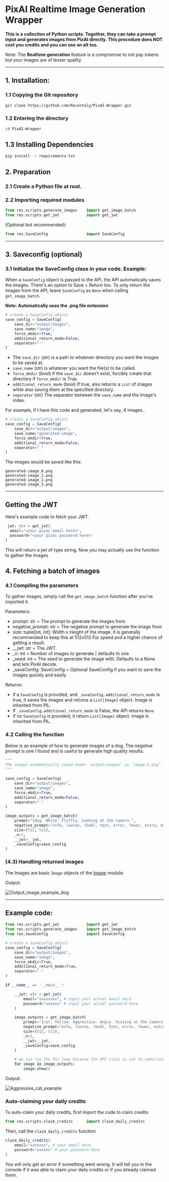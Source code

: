 # PixAI Realtime Image Generation Wrapper

**This is a collection of Python scripts. Together, they can take a prompt input and generates images from PixAI directly. This procedure does NOT cost you credits and you can use an alt too.**

Note: The **Realtime generation** feature is a compromise to not pay tokens but your images are of lesser quality.

---

## 1. Installation:

### 1.1 Copying the Git repository 
```bash
git clone https://github.com/Recentaly/PixAI-Wrapper.git
```

### 1.2 Entering the directory
```bash
cd PixAI-Wrapper
```

## 1.3 Installing Dependencies
```bash
pip install -r requirements.txt
```

## 2. Preparation

### 2.1 Create a Python file at root.

### 2.2 Importing required modules
```py
from res.scripts.generate_images    import get_image_batch
from res.scripts.get_jwt            import get_jwt
```

(Optional but recommended):
```py
from res.SaveConfig                 import SaveConfig
```

---

## 3. Saveconfig (optional)

### 3.1 Initialize the SaveConfig class in your code. Example:

When a `SaveConfig` object is passed to the API, the API automatically saves the images. There's an option to Save + Return too. To only return the images from the API, leave `SaveConfig` as `None` when calling `get_image_batch`. <br>

**Note: Automatically uses the .png file extension**

```py
# create a SaveConfig object
save_config = SaveConfig(
    save_dir="output/images",
    save_name="image",
    force_mkdir=True,
    additional_return_mode=False,
    separator="-"
)
```

- The `save_dir` (str) is a path to whatever directory you want the images to be saved at.
- `save_name` (str) is whatever you want the file(s) to be called.
- `force_mkdir` (bool) if the `save_dir` doesn't exist, forcibly create that directory if `force_mkdir` is True.
- `additional_return_mode` (bool) If true, also returns a `List` of images while also saving them at the specified directory.
- `separator` (str) The separator between the `save_name` and the Image's index.

For example, if I have this code and generated, let's say, 4 images..

```py
# create a SaveConfig object
save_config = SaveConfig(
    save_dir="output/images",
    save_name="generated-image",
    force_mkdir=True,
    additional_return_mode=False,
    separator="_"
)
```

The images would be saved like this:
```
generated-image_0.png
generated-image_1.png
generated-image_2.png
generated-image_3.png
```

---

## Getting the JWT

Here's example code to fetch your JWT.

```py
 jwt: str = get_jwt(
  email="<your pixai email here>",
  password="<your pixai password here>"
)
```

This will return a jwt of type string. Now you may actually use the function to gather the images

## 4. Fetching a batch of images

### 4.1 Compiling the parameters

To gather images, simply call the ``get_image_batch`` function after you've imported it.

Parameters:

- prompt: str = The prompt to generate the images from
- negative_prompt: str = The negative prompt to generate the image from
- size: tuple[int, int]: Width x Height of the image. it is generally recommended to keep this at 512x512 For speed and a higher chance of getting a result.
- __jwt: str = The JWT.
- _n: int = Number of images to generate | defaults to one
- _seed: int = The seed to generate the image with. Defaults to a None and lets PixAI decide.
- _saveConfig: SaveConfig = Optional SaveConfig if you want to save the images quickly and easily

Returns:

- if a `SaveConfig` is provided, and `_saveConfig.additional_return_mode` is true, it saves the images and returns a `List[Image]` object. Image is inherited from PIL.
- If `_saveConfig.additional_return_mode` is False, the API returns `None`
- If no `SaveConfig` is provided, it return `List[Image]` object. Image is inherited from PIL.

### 4.2 Calling the function

Below is an example of how to generate images of a dog. The negative prompt is one I found and is useful to generate high quality results.

```py
"""
The images automatically saved under 'output/images' as 'image-0.png'. The API didn't return anything because additional_return_mode is False.
"""

save_config = SaveConfig(
    save_dir="output/images",
    save_name="image",
    force_mkdir=True,
    additional_return_mode=False,
    separator="-"
)

image_outputs = get_image_batch(
    prompt="1dog. White. Fluffly. Looking at the camera.",
    negative_prompt="nsfw, lowres, (bad), text, error, fewer, extra, missing, worst quality, jpeg artifacts, low quality, watermark, unfinished, displeasing, oldest, early, chromatic aberration, signature, extra digits, artistic error, username, scan, abstract",
    size=(512, 512),
    _n=1,
    __jwt=__jwt,
    _saveConfig=save_config
)
```

### (4.3) Handling returned images

The Images are basic `Image` objects of the [Image](https://pillow.readthedocs.io/en/stable/reference/Image.html) module.

Output:

![Output_image_example_dog](https://i.imgur.com/msk40mQ.png)

---

## Example code:

```py
from res.scripts.get_jwt            import get_jwt
from res.scripts.generate_images    import get_image_batch
from res.SaveConfig                 import SaveConfig

# create a SaveConfig object
save_config = SaveConfig(
    save_dir="output/images",
    save_name="image",
    force_mkdir=True,
    additional_return_mode=True,
    separator="-"
)

if __name__ == '__main__':

    __jwt: str = get_jwt(
        email="xxxxxxxx", # input your actual email here
        password="xxxxxx" # input your actual password here
    )

    image_outputs = get_image_batch(
        prompt="1cat. Yellow. Aggressive. Angry. Hissing at the camera. Best quality. Masterpiece. Best anatomy. Open mouth.",
        negative_prompt="nsfw, lowres, (bad), text, error, fewer, extra, missing, worst quality, jpeg artifacts, low quality, watermark, unfinished, displeasing, oldest, early, chromatic aberration, signature, extra digits, artistic error, username, scan, abstract",
        size=(512, 512),
        _n=1,
        __jwt=__jwt,
        _saveConfig=save_config
    )

    # we can run the for loop because the API class is set to additionally return the images again 
    for image in image_outputs:
        image.show()
```

Output:

![Aggressive_cat_example](https://i.imgur.com/VOneDA2.png)

### Auto-claiming your daily credits

To auto-claim your daily credits, first import the code to claim credits

```py
from res.scripts.claim_credits      import claim_daily_credits
```

Then, call the `claim_daily_credits` function

```py
claim_daily_credits(
    email="xxxxxxx", # your email here
    password="xxxxxx" # your password here
)
```

You will only get an error if something went wrong. It will tell you in the console if it was able to claim your daily credits or if you already claimed them.

